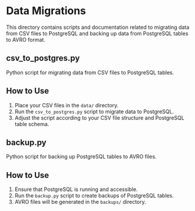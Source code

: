 # Data Migrations

This directory contains scripts and documentation related to migrating data from CSV files to PostgreSQL and backing up data from PostgreSQL tables to AVRO format.

## csv_to_postgres.py

Python script for migrating data from CSV files to PostgreSQL tables.


## How to Use

1. Place your CSV files in the `data/` directory.
2. Run the `csv_to_postgres.py` script to migrate data to PostgreSQL.
3. Adjust the script according to your CSV file structure and PostgreSQL table schema.

## backup.py

Python script for backing up PostgreSQL tables to AVRO files.

## How to Use

1. Ensure that PostgreSQL is running and accessible.
2. Run the `backup.py` script to create backups of PostgreSQL tables.
3. AVRO files will be generated in the `backups/` directory.


